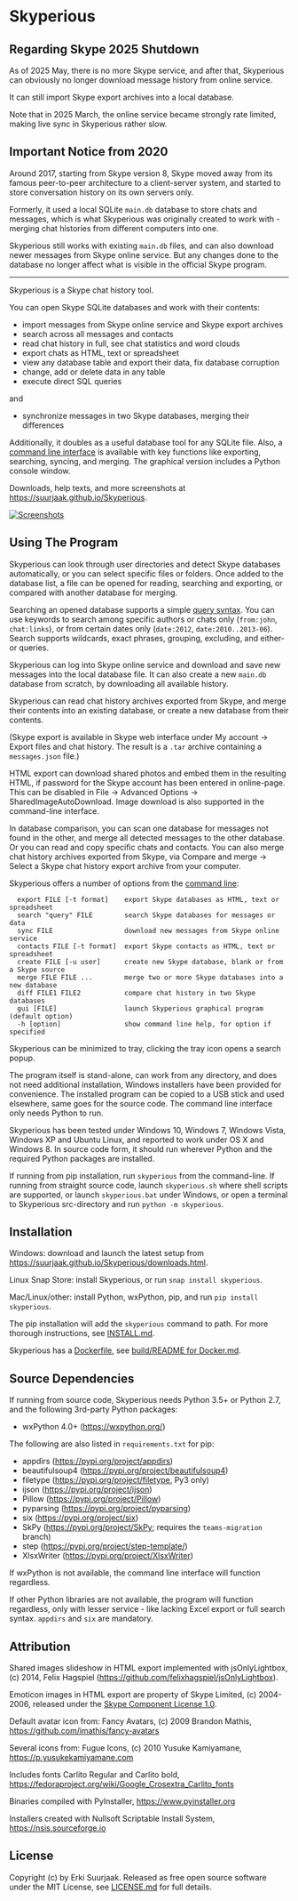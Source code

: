 Skyperious
==========


Regarding Skype 2025 Shutdown
-----------------------------

As of 2025 May, there is no more Skype service, and after that,
Skyperious can obviously no longer download message history from online service.

It can still import Skype export archives into a local database.

Note that in 2025 March, the online service became strongly rate limited,
making live sync in Skyperious rather slow.


Important Notice from 2020
--------------------------

Around 2017, starting from Skype version 8, Skype moved away from its famous
peer-to-peer architecture to a client-server system, and started to store 
conversation history on its own servers only.

Formerly, it used a local SQLite `main.db` database to store chats and messages,
which is what Skyperious was originally created to work with - merging chat 
histories from different computers into one.

Skyperious still works with existing `main.db` files, and can also download
newer messages from Skype online service. But any changes done to the database
no longer affect what is visible in the official Skype program.


---


Skyperious is a Skype chat history tool.

You can open Skype SQLite databases and work with their contents:

- import messages from Skype online service and Skype export archives
- search across all messages and contacts
- read chat history in full, see chat statistics and word clouds
- export chats as HTML, text or spreadsheet
- view any database table and export their data, fix database corruption
- change, add or delete data in any table
- execute direct SQL queries

and

- synchronize messages in two Skype databases, merging their differences


Additionally, it doubles as a useful database tool for any SQLite file.
Also, a [command line interface](https://suurjaak.github.io/Skyperious/help.html#commandline)
is available with key functions like exporting, searching, syncing, and merging.
The graphical version includes a Python console window.

Downloads, help texts, and more screenshots at
https://suurjaak.github.io/Skyperious.

[![Screenshots](https://raw.github.com/suurjaak/Skyperious/gh-pages/img/th_collage.png)](https://raw.github.com/suurjaak/Skyperious/gh-pages/img/collage.png)


Using The Program
-----------------

Skyperious can look through user directories and detect Skype databases
automatically, or you can select specific files or folders.
Once added to the database list, a file can be opened for reading, searching 
and exporting, or compared with another database for merging.

Searching an opened database supports a simple
[query syntax](https://suurjaak.github.io/Skyperious/help.html).
You can use keywords to search among specific authors or chats only
(`from:john`, `chat:links`), or from certain dates only
(`date:2012`, `date:2010..2013-06`). Search supports
wildcards, exact phrases, grouping, excluding, and either-or queries.

Skyperious can log into Skype online service and download and save new messages
into the local database file. It can also create a new `main.db` database from
scratch, by downloading all available history.

Skyperious can read chat history archives exported from Skype, and merge their
contents into an existing database, or create a new database from their contents.

(Skype export is available in Skype web interface under 
 My account -> Export files and chat history.
 The result is a `.tar` archive containing a `messages.json` file.)

HTML export can download shared photos and embed them in the resulting HTML,
if password for the Skype account has been entered in online-page.
This can be disabled in File -> Advanced Options -> SharedImageAutoDownload.
Image download is also supported in the command-line interface.

In database comparison, you can scan one database for messages not found in
the other, and merge all detected messages to the other database. Or you can
read and copy specific chats and contacts. You can also merge chat history 
archives exported from Skype, via Compare and merge -> 
Select a Skype chat history export archive from your computer.

Skyperious offers a number of options from the
[command line](https://suurjaak.github.io/Skyperious/help.html#commandline):
```
  export FILE [-t format]    export Skype databases as HTML, text or spreadsheet
  search "query" FILE        search Skype databases for messages or data
  sync FILE                  download new messages from Skype online service
  contacts FILE [-t format]  export Skype contacts as HTML, text or spreadsheet
  create FILE [-u user]      create new Skype database, blank or from a Skype source
  merge FILE FILE ...        merge two or more Skype databases into a new database
  diff FILE1 FILE2           compare chat history in two Skype databases
  gui [FILE]                 launch Skyperious graphical program (default option)
  -h [option]                show command line help, for option if specified
```

Skyperious can be minimized to tray, clicking the tray icon opens 
a search popup.

The program itself is stand-alone, can work from any directory, and does not 
need additional installation, Windows installers have been provided for 
convenience. The installed program can be copied to a USB stick and used
elsewhere, same goes for the source code. The command line interface only needs
Python to run.

Skyperious has been tested under Windows 10, Windows 7, Windows Vista,
Windows XP and Ubuntu Linux, and reported to work under OS X and Windows 8.
In source code form, it should run wherever Python and the required 
Python packages are installed.

If running from pip installation, run `skyperious` from the command-line. 
If running from straight source code, launch `skyperious.sh` where shell 
scripts are supported, or launch `skyperious.bat` under Windows, or open 
a terminal to Skyperious src-directory and run `python -m skyperious`.


Installation
------------

Windows: download and launch the latest setup from
https://suurjaak.github.io/Skyperious/downloads.html.

Linux Snap Store: install Skyperious, or run
`snap install skyperious`.

Mac/Linux/other: install Python, wxPython, pip, and run
`pip install skyperious`.

The pip installation will add the `skyperious` command to path.
For more thorough instructions, see [INSTALL.md](INSTALL.md).

Skyperious has a [Dockerfile](build/Dockerfile), see
[build/README for Docker.md](build/README%20for%20Docker.md).


Source Dependencies
-------------------

If running from source code, Skyperious needs Python 3.5+ or Python 2.7,
and the following 3rd-party Python packages:
* wxPython 4.0+ (https://wxpython.org/)

The following are also listed in `requirements.txt` for pip:
* appdirs (https://pypi.org/project/appdirs)
* beautifulsoup4 (https://pypi.org/project/beautifulsoup4)
* filetype (https://pypi.org/project/filetype, Py3 only)
* ijson (https://pypi.org/project/ijson)
* Pillow (https://pypi.org/project/Pillow)
* pyparsing (https://pypi.org/project/pyparsing)
* six (https://pypi.org/project/six)
* SkPy (https://pypi.org/project/SkPy; requires the `teams-migration` branch)
* step (https://pypi.org/project/step-template/)
* XlsxWriter (https://pypi.org/project/XlsxWriter)

If wxPython is not available, the command line interface will function
regardless.

If other Python libraries are not available, the program will function 
regardless, only with lesser service - like lacking Excel export or full 
search syntax. `appdirs` and `six` are mandatory.


Attribution
-----------

Shared images slideshow in HTML export implemented with jsOnlyLightbox, 
(c) 2014, Felix Hagspiel (https://github.com/felixhagspiel/jsOnlyLightbox).

Emoticon images in HTML export are property of Skype Limited, (c) 2004-2006,
released under the [Skype Component License 1.0](res/emoticons/Skype%20Component%20License.txt).

Default avatar icon from:
  Fancy Avatars, (c) 2009 Brandon Mathis,
  https://github.com/imathis/fancy-avatars

Several icons from:
  Fugue Icons, (c) 2010 Yusuke Kamiyamane,
  https://p.yusukekamiyamane.com

Includes fonts Carlito Regular and Carlito bold,
https://fedoraproject.org/wiki/Google_Crosextra_Carlito_fonts

Binaries compiled with PyInstaller, https://www.pyinstaller.org

Installers created with Nullsoft Scriptable Install System,
https://nsis.sourceforge.io


License
-------

Copyright (c) by Erki Suurjaak.
Released as free open source software under the MIT License,
see [LICENSE.md](LICENSE.md) for full details.
